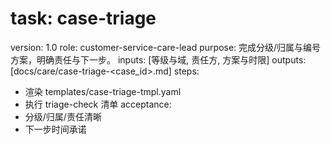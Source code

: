 # task: case-triage

version: 1.0
role: customer-service-care-lead
purpose: 完成分级/归属与编号方案，明确责任与下一步。
inputs: [等级与域, 责任方, 方案与时限]
outputs: [docs/care/case-triage-<case_id>.md]
steps:

- 渲染 templates/case-triage-tmpl.yaml
- 执行 triage-check 清单
  acceptance:
- 分级/归属/责任清晰
- 下一步时间承诺
